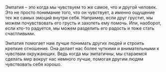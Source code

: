 Эмпатия – это когда мы чувствуем то же самое, что и другой человек. Это не просто понимание того, что он чувствует, а именно ощущение тех же самых эмоций внутри себя. Например, если друг грустит, мы можем почувствовать его грусть и захотеть ему помочь. Или, наоборот, если кто-то радуется, мы можем разделить его радость и тоже стать счастливыми.

Эмпатия помогает нам лучше понимать других людей и строить крепкие отношения. Она делает нас более чуткими и внимательными к чувствам окружающих. Ведь когда мы эмпатичны, мы стараемся сделать мир вокруг нас немного лучше, помогая другим людям чувствовать себя хорошо.